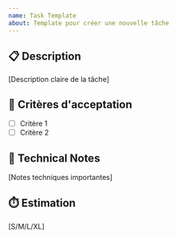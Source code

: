 ```yaml
---
name: Task Template
about: Template pour créer une nouvelle tâche
---
```


## 📋 Description
[Description claire de la tâche]

## 🎯 Critères d'acceptation
- [ ] Critère 1
- [ ] Critère 2

## 🔧 Technical Notes
[Notes techniques importantes]

## ⏱️ Estimation
[S/M/L/XL]
